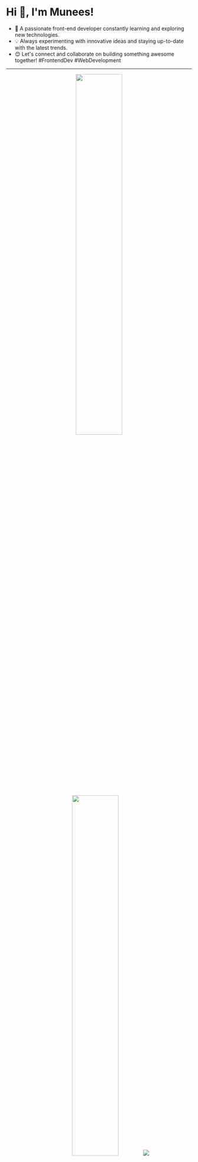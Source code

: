 # Hi 👋, I'm Munees!

- 🌱 A  passionate front-end developer constantly learning and exploring new technologies.
- 💡 Always experimenting with innovative ideas and staying up-to-date with the latest trends.
- 😊 Let's connect and collaborate on building something awesome together! #FrontendDev #WebDevelopment

---

<p align="center">
<p align="center">
  <img height="50%" width="auto" src ="https://github-readme-stats.vercel.app/api?username=sayeedmunees&show_icons=true&count_private=true&theme=darcula&hide_border=true&hide=issues,contribs&bg_color=00000000">
  <img height="50%" width="auto" src ="https://github-readme-stats.vercel.app/api/top-langs/?username=sayeedmunees&layout=compact&hide_border=true&theme=darcula&bg_color=00000000&langs_count=6&exclude_repo=Pacman-AI">
  <img src ="https://github-readme-streak-stats.herokuapp.com?user=sayeedmunees&theme=darcula&hide_border=true&background=FFFFFF00">
</p>

---
<p align="center">
  <a href="https://html.com/" target="_blank">
    <img src="https://img.shields.io/badge/HTML-%23E34F26.svg?style=flat-square&logo=html5&logoColor=white" alt="HTML">
  </a>
  <a href="https://www.w3.org/Style/CSS/Overview.en.html" target="_blank">
    <img src="https://img.shields.io/badge/CSS-%231572B6.svg?style=flat-square&logo=css3&logoColor=white" alt="CSS">
  </a>
   <a href="https://www.javascript.com/" target="_blank">
    <img src="https://img.shields.io/badge/JavaScript-%23F7DF1E.svg?style=flat-square&logo=javascript&logoColor=black" alt="JavaScript">
  </a>
   <a href="https://www.python.org/" target="_blank">
    <img src="https://img.shields.io/badge/Python-%2314354C.svg?style=flat-square&logo=python&logoColor=white" alt="Python">
  </a>
   <a href="https://reactjs.org/" target="_blank">
    <img src="https://img.shields.io/badge/React-%2320232a.svg?style=flat-square&logo=react&logoColor=%2361DAFB" alt="React" />
  </a>
  <a href="https://nodejs.org/" target="_blank">
    <img src="https://img.shields.io/badge/Node.js-%23339933.svg?style=flat-square&logo=node.js&logoColor=white" alt="Node.js" />
  </a>
  <a href="https://expressjs.com/" target="_blank">
    <img src="https://img.shields.io/badge/Express.js-%23404d59.svg?style=flat-square&logo=express&logoColor=white" alt="Express.js" />
  </a>
  <a href="https://nextjs.org/" target="_blank">
    <img src="https://img.shields.io/badge/Next.js-%23000000.svg?style=flat-square&logo=next.js&logoColor=white" alt="Next.js" />
  </a>
  <a href="https://tailwindcss.com/" target="_blank">
    <img src="https://img.shields.io/badge/Tailwind-%2338B2AC.svg?style=flat-square&logo=tailwind-css&logoColor=white" alt="Tailwind CSS" />
  </a>
  <a href="https://getbootstrap.com/" target="_blank">
    <img src="https://img.shields.io/badge/Bootstrap-%23563D7C.svg?style=flat-square&logo=bootstrap&logoColor=white" alt="Bootstrap" />
  </a>
  <a href="https://github.com/typicode/json-server" target="_blank">
    <img src="https://img.shields.io/badge/JSON_Server-%23007ACC.svg?style=flat-square&logo=json&logoColor=white" alt="JSON Server" />
  </a>
  <a href="https://github.com/" target="_blank">
    <img src="https://img.shields.io/badge/GitHub-%2312100E.svg?style=flat-square&logo=github&logoColor=white" alt="GitHub" />
  </a>
</p>
